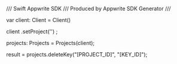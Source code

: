 /// Swift Appwrite SDK
/// Produced by Appwrite SDK Generator
///

var client: Client = Client()

client
    .setProject('')
;

projects: Projects =  Projects(client);

result = projects.deleteKey("[PROJECT_ID]", "[KEY_ID]");
